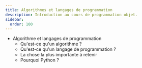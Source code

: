 ```yaml
---
title: Algorithmes et langages de programmation
description: Introduction au cours de programmation objet.
sidebar:
  order: 100
---
```


- Algorithme et langages de programmation
    - Qu'est-ce qu'un algorithme ?
    - Qu'est-ce qu'un langage de programmation ?
    - La chose la plus importante à retenir
    - Pourquoi Python ?